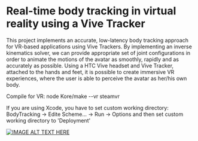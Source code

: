 # Real-time body tracking in virtual reality using a Vive Tracker

This project implements an accurate, low-latency body tracking approach for VR-based applications using Vive Trackers. By implementing an inverse kinematics solver, we can provide appropriate set of joint configurations in order to animate the motions of the avatar as smoothly, rapidly and as accurately as possible. Using a HTC Vive headset and Vive Tracker, attached to the hands and feet, it is possible to create immersive VR experiences, where the user is able to perceive the avatar as her/his own body.

Compile for VR:
node Kore/make --vr steamvr

If you are using Xcode, you have to set custom working directory:
BodyTracking -> Edite Scheme... -> Run -> Options and then set custom working directory to 'Deployment'

[![IMAGE ALT TEXT HERE](http://img.youtube.com/vi/YOUTUBE_VIDEO_ID_HERE/0.jpg)](https://www.youtube.com/watch?v=F6yFdpnhhoo&feature=youtu.be)
